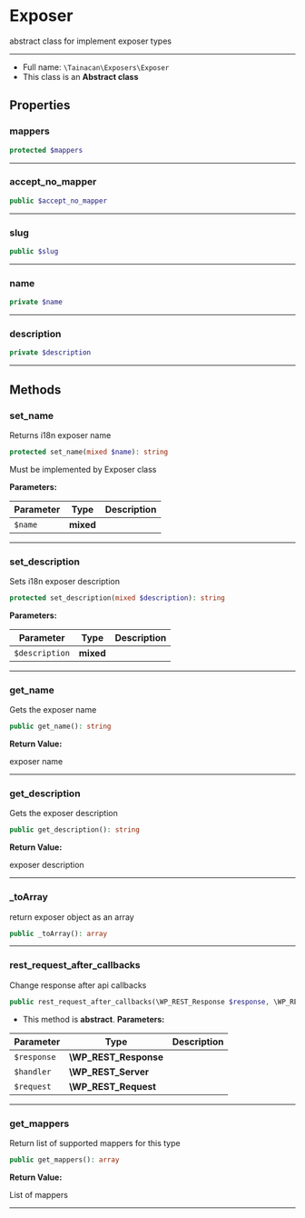 # Exposer


abstract class for implement exposer types

***

* Full name: `\Tainacan\Exposers\Exposer`
* This class is an **Abstract class**

## Properties

### mappers

```php
protected $mappers
```

***

### accept_no_mapper

```php
public $accept_no_mapper
```

***

### slug

```php
public $slug
```

***

### name

```php
private $name
```

***

### description

```php
private $description
```

***

## Methods

### set_name

Returns i18n exposer name

```php
protected set_name(mixed $name): string
```

Must be implemented by Exposer class

**Parameters:**

| Parameter | Type      | Description |
|-----------|-----------|-------------|
| `$name`   | **mixed** |             |

***

### set_description

Sets i18n exposer description

```php
protected set_description(mixed $description): string
```

**Parameters:**

| Parameter      | Type      | Description |
|----------------|-----------|-------------|
| `$description` | **mixed** |             |

***

### get_name

Gets the exposer name

```php
public get_name(): string
```

**Return Value:**

exposer name

***

### get_description

Gets the exposer description

```php
public get_description(): string
```

**Return Value:**

exposer description

***

### _toArray

return exposer object as an array

```php
public _toArray(): array
```

***

### rest_request_after_callbacks

Change response after api callbacks

```php
public rest_request_after_callbacks(\WP_REST_Response $response, \WP_REST_Server $handler, \WP_REST_Request $request): \WP_REST_Response
```

* This method is **abstract**.
**Parameters:**

| Parameter   | Type                  | Description |
|-------------|-----------------------|-------------|
| `$response` | **\WP_REST_Response** |             |
| `$handler`  | **\WP_REST_Server**   |             |
| `$request`  | **\WP_REST_Request**  |             |

***

### get_mappers

Return list of supported mappers for this type

```php
public get_mappers(): array
```

**Return Value:**

List of mappers

***
